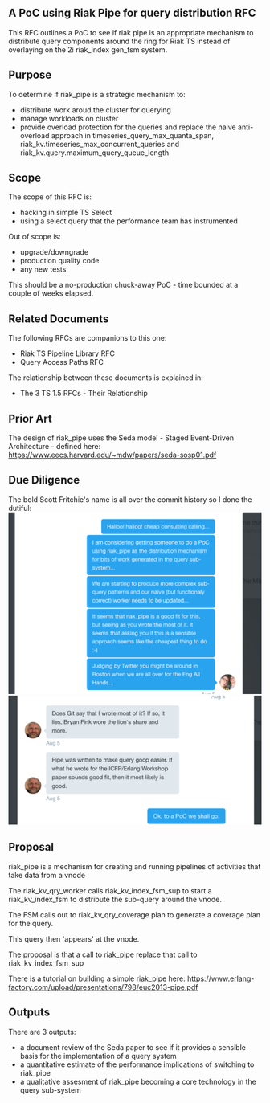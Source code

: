 A PoC using Riak Pipe for query distribution RFC
------------------------------------------------

This RFC outlines a PoC to see if riak pipe is an appropriate mechanism to distribute query components around the ring for Riak TS instead of overlaying on the 2i riak_index gen_fsm system.

Purpose
-------

To determine if riak_pipe is a strategic mechanism to:
* distribute work aroud the cluster for querying
* manage workloads on cluster
* provide overload protection for the queries and replace the naive anti-overload approach in timeseries_query_max_quanta_span, riak_kv.timeseries_max_concurrent_queries and riak_kv.query.maximum_query_queue_length

Scope
-----

The scope of this RFC is:
* hacking in simple TS Select
* using a select query that the performance team has instrumented

Out of scope is:
* upgrade/downgrade
* production quality code
* any new tests

This should be a no-production chuck-away PoC - time bounded at a couple of weeks elapsed.

Related Documents
-----------------
The following RFCs are companions to this one:
* Riak TS Pipeline Library RFC
* Query Access Paths RFC

The relationship between these documents is explained in:
* The 3 TS 1.5 RFCs - Their Relationship

Prior Art
---------

The design of riak_pipe uses the Seda model - Staged Event-Driven Architecture - defined here:
https://www.eecs.harvard.edu/~mdw/papers/seda-sosp01.pdf

Due Diligence
-------------

The bold Scott Fritchie's name is all over the commit history so I done the dutiful:
![DM convo](./riak_pipe_for_TS_diagrams/Scott_convo1.png)
![DM convo](./riak_pipe_for_TS_diagrams/Scott_convo2.png)

Proposal
--------

riak_pipe is a mechanism for creating and running pipelines of activities that take data from a vnode

The riak_kv_qry_worker calls riak_kv_index_fsm_sup to start a riak_kv_index_fsm to distribute the sub-query around the vnode.

The FSM calls out to riak_kv_qry_coverage plan to generate a coverage plan for the query.

This query then 'appears' at the vnode.

The proposal is that a call to riak_pipe replace that call to riak_kv_index_fsm_sup

There is a tutorial on building a simple riak_pipe here:
https://www.erlang-factory.com/upload/presentations/798/euc2013-pipe.pdf

Outputs
-------

There are 3 outputs:
* a document review of the Seda paper to see if it provides a sensible basis for the implementation of a query system
* a quantitative estimate of the performance implications of switching to riak_pipe
* a qualitative assesment of riak_pipe becoming a core technology in the query sub-system